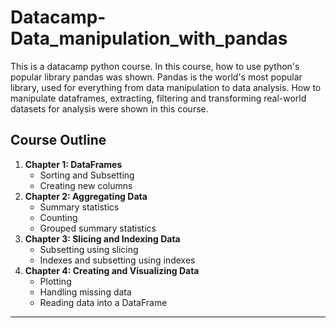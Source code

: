 # Datacamp-Data_manipulation_with_pandas
 This is a datacamp python course. In this course, how to use python's popular library pandas was shown. Pandas is the world's most popular library, used for everything from data manipulation to data analysis. How to manipulate dataframes, extracting, filtering and transforming real-world datasets for analysis were shown in this course. </br>

 ## Course Outline
1. **Chapter 1: DataFrames**
    - Sorting and Subsetting
    - Creating new columns
2. **Chapter 2: Aggregating Data**
    - Summary statistics
    - Counting
    - Grouped summary statistics
3. **Chapter 3: Slicing and Indexing Data**
    - Subsetting using slicing
    - Indexes and subsetting using indexes
4. **Chapter 4: Creating and Visualizing Data**
    - Plotting
    - Handling missing data
    - Reading data into a DataFrame
---
